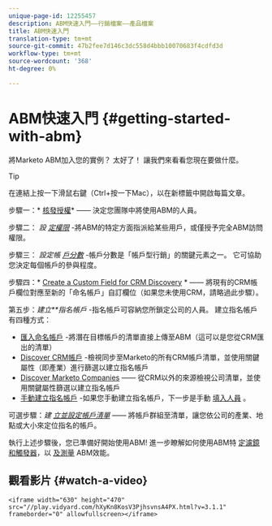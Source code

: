 ```yaml
---
unique-page-id: 12255457
description: ABM快速入門——行銷檔案——產品檔案
title: ABM快速入門
translation-type: tm+mt
source-git-commit: 47b2fee7d146c3dc558d4bbb10070683f4cdfd3d
workflow-type: tm+mt
source-wordcount: '368'
ht-degree: 0%

---
```



# ABM快速入門 {#getting-started-with-abm}

將Marketo ABM加入您的實例？ 太好了！ 讓我們來看看您現在要做什麼。

>[!TIP]
>
>在連結上按一下滑鼠右鍵（Ctrl+按一下Mac），以在新標籤中開啟每篇文章。

步驟一：* [核發授權](issue-a-license.md)* —— 決定您團隊中將使用ABM的人員。

步驟二： *設 [定權限](permissions.md)* -將ABM的特定方面指派給某些用戶，或僅授予完全ABM訪問權限。

步驟三： *設定帳 [戶分數](account-score.md)* -帳戶分數是「帳戶型行銷」的關鍵元素之一。 它可協助您決定每個帳戶的參與程度。

步驟四：* [Create a Custom Field for CRM Discovery](http://docs.marketo.com/x/1wnG) * —— 將現有的CRM帳戶欄位對應至新的「命名帳戶」自訂欄位（如果您未使用CRM，請略過此步驟）。

第五步：*建立**指名帳戶* -指名帳戶可容納您所鎖定公司的人員。 建立指名帳戶有四種方式：

* [匯入命名帳戶](../../../product-docs/account-based-marketing/target/named-accounts/import-named-accounts.md) -將潛在目標帳戶的清單直接上傳至ABM（這可以是您從CRM匯出的清單）
* [Discover CRM帳戶](http://docs.marketo.com/display/DOCS/Discover+Accounts#DiscoverAccounts-DiscoverCRMAccounts) -檢視同步至Marketo的所有CRM帳戶清單，並使用關鍵屬性（即產業）進行篩選以建立指名帳戶
* [Discover Marketo Companies](http://docs.marketo.com/display/DOCS/Discover+Accounts#DiscoverAccounts-DiscoverMarketoCompanies) —— 從CRM以外的來源檢視公司清單，並使用關鍵屬性篩選以建立指名帳戶
* [手動建立指名帳戶](http://docs.marketo.com/display/DOCS/Create+a+Named+Account) -如果您手動建立指名帳戶，下一步是手動 [填入人員](http://docs.marketo.com/display/DOCS/Add+People+to+a+Named+Account) 。

可選步驟：*建 [立並設定帳戶清單](http://docs.marketo.com/display/DOCS/Account+Lists#AccountLists-CreateaNewAccountList)* —— 將帳戶群組至清單，讓您依公司的產業、地點或大小來定位指名的帳戶。

執行上述步驟後，您已準備好開始使用ABM! 進一步瞭解如何使用ABM特 [定濾鏡和觸發器](http://docs.marketo.com/display/DOCS/Engage)，以 [及測量](http://docs.marketo.com/display/DOCS/Measure) ABM效能。

## 觀看影片 {#watch-a-video}

`<iframe width="630" height="470" src="//play.vidyard.com/hXyKn8KosV3PjhsvnsA4PX.html?v=3.1.1" frameborder="0" allowfullscreen></iframe>`